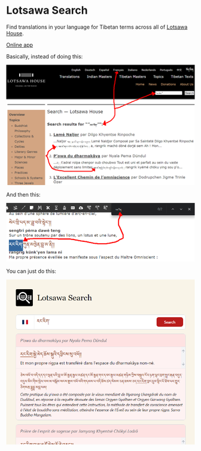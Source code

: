 # Lotsawa Search

Find translations in your language for Tibetan terms across all of [Lotsawa House](https://www.lotsawahouse.org/).

[Online app](https://jerefrer.github.io/lotsawa-search/)

Basically, instead of doing this:

![Searching](docs/searching.png)

And then this:

![Filtering](docs/filtering.png)

You can just do this:

![The app](docs/app.png)
